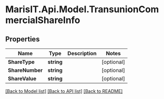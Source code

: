 
# MarisIT.Api.Model.TransunionCommercialShareInfo

## Properties

Name | Type | Description | Notes
------------ | ------------- | ------------- | -------------
**ShareType** | **string** |  | [optional] 
**ShareNumber** | **string** |  | [optional] 
**ShareValue** | **string** |  | [optional] 

[[Back to Model list]](../README.md#documentation-for-models)
[[Back to API list]](../README.md#documentation-for-api-endpoints)
[[Back to README]](../README.md)

